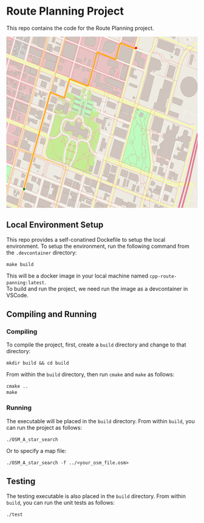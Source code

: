 # Route Planning Project

This repo contains the code for the Route Planning project.

<img src="map.png" width="600" height="450" />

## Local Environment Setup
This repo provides a self-conatined Dockefile to setup the local environment. To setup the environment, run the following command from the `.devcontainer` directory:
```
make build
```

This will be a docker image in your local machine named `cpp-route-panning:latest`.  
To build and run the project, we need run the image as a devcontainer in VSCode. 

## Compiling and Running

### Compiling
To compile the project, first, create a `build` directory and change to that directory:
```
mkdir build && cd build
```
From within the `build` directory, then run `cmake` and `make` as follows:
```
cmake ..
make
```
### Running
The executable will be placed in the `build` directory. From within `build`, you can run the project as follows:
```
./OSM_A_star_search
```
Or to specify a map file:
```
./OSM_A_star_search -f ../<your_osm_file.osm>
```

## Testing

The testing executable is also placed in the `build` directory. From within `build`, you can run the unit tests as follows:
```
./test
```
